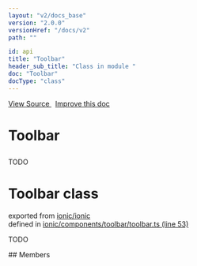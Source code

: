 ```yaml
---
layout: "v2/docs_base"
version: "2.0.0"
versionHref: "/docs/v2"
path: ""

id: api
title: "Toolbar"
header_sub_title: "Class in module "
doc: "Toolbar"
docType: "class"
---
```



<div class="improve-docs">
  <a href='http://github.com/driftyco/ionic2/tree/master/ionic/components/toolbar/toolbar.ts#L52'>
    View Source
  </a>
  &nbsp;
  <a href='http://github.com/driftyco/ionic2/edit/master/ionic/components/toolbar/toolbar.ts#L52'>
    Improve this doc
  </a>
</div>




<h1 class="api-title">

  Toolbar



</h1>





TODO



<h1 class="class export">Toolbar <span class="type">class</span></h1>
<p class="module">exported from <a href='undefined'>ionic/ionic</a><br/>
defined in <a href="https://github.com/driftyco/ionic2/tree/master/ionic/components/toolbar/toolbar.ts#L53-L82">ionic/components/toolbar/toolbar.ts (line 53)</a>
</p>
<p><p>TODO</p>
</p>
## Members

